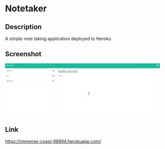 # Notetaker

## Description 
A simple note taking application deployed to Heroku

## Screenshot
![Screenshot](/Assets/screenshot.png)

## Link
https://immense-coast-98894.herokuapp.com/ 